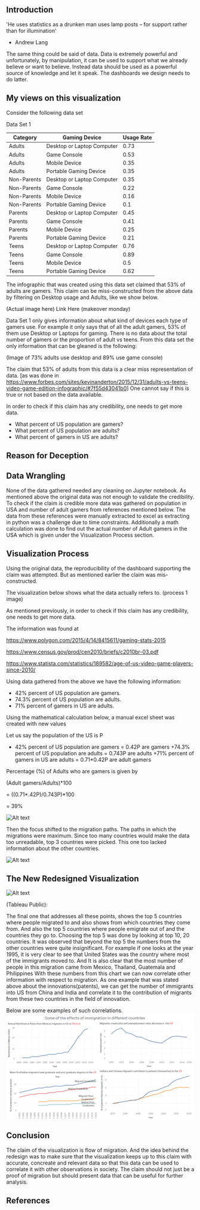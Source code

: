 ## Introduction

'He uses statistics as a drunken man uses lamp posts – for support rather than for illumination'
 - Andrew Lang

The same thing could be said of data. Data is extremely powerful and unfortunately, by manipulation, it can be used to support what we already believe or want to believe. Instead data should be used as a powerful source of knowledge and let it speak. The dashboards we design needs to do latter.


## My views on this visualization

Consider the following data set

Data Set 1

| Category | Gaming Device | Usage Rate |
| --- | --- | --- |
| Adults | Desktop or Laptop Computer	| 0.73 |
| Adults | Game Console | 0.53 |
| Adults | Mobile Device | 0.35 |
| Adults	| Portable Gaming Device	| 0.35 |
| Non-Parents |	Desktop or Laptop Computer |	0.35 |
| Non-Parents	| Game Console | 0.22 |
| Non-Parents	| Mobile Device	| 0.16 |
| Non-Parents	| Portable Gaming Device	| 0.1 |
| Parents	| Desktop or Laptop Computer	| 0.45 |
| Parents	| Game Console | 0.41 |
| Parents | Mobile Device	| 0.25 |
| Parents	| Portable Gaming Device	| 0.21 |
| Teens | Desktop or Laptop Computer	| 0.76 |
| Teens | Game Console	| 0.89 |
| Teens | Mobile Device| 0.5 |
| Teens	| Portable Gaming Device	| 0.62 |

The infographic that was created using this data set claimed that 53% of adults are gamers. This claim can be miss-constructed from the above data by filtering on Desktop usage and Adults, like we show below.

(Actual image here)
Link Here (makeover monday)
 
Data Set 1 only gives information about what kind of devices each type of gamers use. For example it only says that of all the adult gamers, 53% of them use Desktop or Laptops for gaming. There is no data about the total number of gamers or the proportion of adult vs teens. From this data set the only information that can be gleaned is the following:
 
(Image of 73% adults use desktop and 89% use game console) 
 
The claim that 53% of adults from this data is a clear miss representation of data. [as was done in https://www.forbes.com/sites/kevinanderton/2015/12/31/adults-vs-teens-video-game-edition-infographic/#7f55d43041b0]
One cannot say if this is true or not based on the data available.

In order to check if this claim has any credibility, one needs to get more data. 

+	What percent of US population are gamers?
+	What percent of US population are adults?
+	What percent of gamers in US are adults?


## Reason for Deception



## Data Wrangling

None of the data gathered needed any cleaning on Jupyter notebook. As mentioned above the original data was not enough to validate the credibility. To check if the claim is credible more data was gathered on population in USA and number of adult gamers from references mentioned below. The data from these references were manually extracted to excel as extracting in python was a challenge due to time constraints.
Additionally a math calculation was done to find out the actual number of Adult gamers in the USA which is given under the Visualization Process section. 

## Visualization Process

Using the original data, the reproducibility of the dashboard supporting the claim was attempted. But as mentioned earlier the claim was mis-constructed. 

The visualization below shows what the data actually refers to.
(process 1 image)

As mentioned previously, in order to check if this claim has any credibility, one needs to get more data. 

The information was found at 

https://www.polygon.com/2015/4/14/8415611/gaming-stats-2015

https://www.census.gov/prod/cen2010/briefs/c2010br-03.pdf

https://www.statista.com/statistics/189582/age-of-us-video-game-players-since-2010/

Using data gathered from the above we have the following information:

+	42% percent of US population are gamers.
+	74.3% percent of US population are adults.
+	71% percent of gamers in US are adults.

Using the mathematical calculation below, a manual excel sheet was created with new values

Let us say the population of the US is P

+	42% percent of US population are gamers = 0.42P are gamers
+74.3% percent of US population are adults = 0.743P are adults
+71% percent of gamers in US are adults = 0.71*0.42P are adult gamers

Percentage (%) of Adults who are gamers is given by 

(Adult gamers/Adults)*100

= ((0.71*.42P)/0.743P)*100

= 39%




![Alt text]()

Then the focus shifted to the migration paths. The paths in which the migrations were maximum. Since too many countries would make the data too unreadable, top 3 countries were picked. This one too lacked information about the other countries.

![Alt text]()


## The New Redesigned Visualization

![Alt text]()

(Tableau Public): 


The final one that addresses all these points, shows the top 5 countries where people migrated to and also shows from which countries they come from. And also the top 5 countries where people emigrate out of and the countries they go to. Choosing the top 5 was done by looking at top 10, 20 countries. It was observed that beyond the top 5 the numbers from the other countries were quite insignificant. 
For example if one looks at the year 1995, it is very clear to see that United States was the country where most of the immigrants moved to. And It is also clear that the most number of people in this migration came from Mexico, Thailand, Guatemala and Philippines 
With these numbers from this chart we can now correlate other information with respect to migration. As one example that was stated above about the innovations(patents), we can get the number of immigrants into US from China and India and correlate it to the contribution of migrants from these two countries in the field of innovation. 

Below are some examples of such correlations. 
![Alt text](https://github.com/bhargavre/Dashboard_Labs/blob/master/Redesign/Dashboard%202.png)

## Conclusion

The claim of the visualization is flow of migration. And the idea behind the redesign was to make sure that the visualization keeps up to this claim with accurate, concreate and relevant data so that this data can be used to correlate it with other observations in society. The claim should not just be a proof of migration but should present data that can be useful for further analysis.


## References

